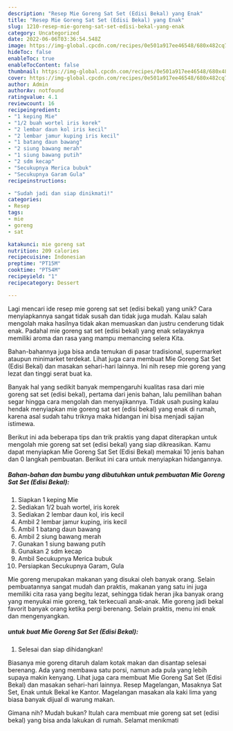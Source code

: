 ```yaml
---
description: "Resep Mie Goreng Sat Set (Edisi Bekal) yang Enak"
title: "Resep Mie Goreng Sat Set (Edisi Bekal) yang Enak"
slug: 1210-resep-mie-goreng-sat-set-edisi-bekal-yang-enak
category: Uncategorized
date: 2022-06-06T03:36:54.548Z
image: https://img-global.cpcdn.com/recipes/0e501a917ee46548/680x482cq70/mie-goreng-sat-set-edisi-bekal-foto-resep-utama.jpg
hideToc: false
enableToc: true
enableTocContent: false
thumbnail: https://img-global.cpcdn.com/recipes/0e501a917ee46548/680x482cq70/mie-goreng-sat-set-edisi-bekal-foto-resep-utama.jpg
cover: https://img-global.cpcdn.com/recipes/0e501a917ee46548/680x482cq70/mie-goreng-sat-set-edisi-bekal-foto-resep-utama.jpg
author: Admin
authorAv: notfound
ratingvalue: 4.1
reviewcount: 16
recipeingredient:
- "1 keping Mie"
- "1/2 buah wortel iris korek"
- "2 lembar daun kol iris kecil"
- "2 lembar jamur kuping iris kecil"
- "1 batang daun bawang"
- "2 siung bawang merah"
- "1 siung bawang putih"
- "2 sdm kecap"
- "Secukupnya Merica bubuk"
- "Secukupnya Garam Gula"
recipeinstructions:

- "Sudah jadi dan siap dinikmati!"
categories:
- Resep
tags:
- mie
- goreng
- sat

katakunci: mie goreng sat 
nutrition: 209 calories
recipecuisine: Indonesian
preptime: "PT15M"
cooktime: "PT54M"
recipeyield: "1"
recipecategory: Dessert

---
```





Lagi mencari ide resep mie goreng sat set (edisi bekal) yang unik? Cara menyiapkannya sangat tidak susah dan tidak juga mudah. Kalau salah mengolah maka hasilnya tidak akan memuaskan dan justru cenderung tidak enak. Padahal mie goreng sat set (edisi bekal) yang enak selayaknya memiliki aroma dan rasa yang mampu memancing selera Kita.





Bahan-bahannya juga bisa anda temukan di pasar tradisional, supermarket ataupun minimarket terdekat. Lihat juga cara membuat Mie Goreng Sat Set (Edisi Bekal) dan masakan sehari-hari lainnya. Ini nih resep mie goreng yang lezat dan tinggi serat buat ka.

Banyak hal yang sedikit banyak mempengaruhi kualitas rasa dari mie goreng sat set (edisi bekal), pertama dari jenis bahan, lalu pemilihan bahan segar hingga cara mengolah dan menyajikannya. Tidak usah pusing kalau hendak menyiapkan mie goreng sat set (edisi bekal) yang enak di rumah, karena asal sudah tahu triknya maka hidangan ini bisa menjadi sajian istimewa.






Berikut ini ada beberapa tips dan trik praktis yang dapat diterapkan untuk mengolah mie goreng sat set (edisi bekal) yang siap dikreasikan. Kamu dapat menyiapkan Mie Goreng Sat Set (Edisi Bekal) memakai 10 jenis bahan dan 0 langkah pembuatan. Berikut ini cara untuk menyiapkan hidangannya.

<!--inarticleads1-->

##### Bahan-bahan dan bumbu yang dibutuhkan untuk pembuatan Mie Goreng Sat Set (Edisi Bekal):

1. Siapkan 1 keping Mie
1. Sediakan 1/2 buah wortel, iris korek
1. Sediakan 2 lembar daun kol, iris kecil
1. Ambil 2 lembar jamur kuping, iris kecil
1. Ambil 1 batang daun bawang
1. Ambil 2 siung bawang merah
1. Gunakan 1 siung bawang putih
1. Gunakan 2 sdm kecap
1. Ambil Secukupnya Merica bubuk
1. Persiapkan Secukupnya Garam, Gula


Mie goreng merupakan makanan yang disukai oleh banyak orang. Selain pembuatannya sangat mudah dan praktis, makanan yang satu ini juga memiliki cita rasa yang begitu lezat, sehingga tidak heran jika banyak orang yang menyukai mie goreng, tak terkecuali anak-anak. Mie goreng jadi bekal favorit banyak orang ketika pergi berenang. Selain praktis, menu ini enak dan mengenyangkan. 

<!--inarticleads2-->

#####  untuk buat Mie Goreng Sat Set (Edisi Bekal):


1. Selesai dan siap dihidangkan!

Biasanya mie goreng ditaruh dalam kotak makan dan disantap selesai berenang. Ada yang membawa satu porsi, namun ada pula yang lebih supaya makin kenyang. Lihat juga cara membuat Mie Goreng Sat Set (Edisi Bekal) dan masakan sehari-hari lainnya. Resep Magelangan, Masaknya Sat Set, Enak untuk Bekal ke Kantor. Magelangan masakan ala kaki lima yang biasa banyak dijual di warung makan. 

Gimana nih? Mudah bukan? Itulah cara membuat mie goreng sat set (edisi bekal) yang bisa anda lakukan di rumah. Selamat menikmati
